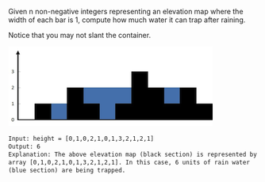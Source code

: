 Given n non-negative integers representing an elevation map where the width of each bar is 1, compute how much water it can trap after raining.

Notice that you may not slant the container.

![example](./example.png)

```
Input: height = [0,1,0,2,1,0,1,3,2,1,2,1]
Output: 6
Explanation: The above elevation map (black section) is represented by array [0,1,0,2,1,0,1,3,2,1,2,1]. In this case, 6 units of rain water (blue section) are being trapped.
```
